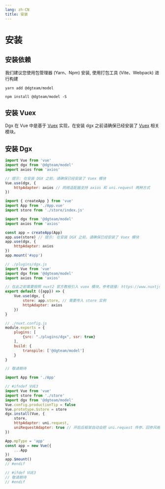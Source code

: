 ```yaml
---
lang: zh-CN
title: 安装
---
```


# 安装

## 安装依赖
我们建议您使用包管理器 (Yarn、Npm) 安装, 使用打包工具 (Vite、Webpack) 进行构建

<CodeGroup>
  <CodeGroupItem title="Yarn" active>

```shell
yarn add @dgteam/model
```

  </CodeGroupItem>
  <CodeGroupItem title="Npm">

```shell
npm install @dgteam/model -S
```

  </CodeGroupItem>
</CodeGroup>

<!-- ## 使用 HTTP 适配器
DGX 需要 http adapter 提供 tcp 请求的支持。根据使用环境不同，目前支持 [axios](https://www.npmjs.com/package/axios) 与 [uni.request](https://uniapp.dcloud.io/api/request/request) 两种方式。 -->

## 安装 Vuex
Dgx 在 Vue 中是基于 [Vuex](https://next.vuex.vuejs.org/zh/index.html) 实现，在安装 dgx 之前请确保已经安装了 [Vuex](https://next.vuex.vuejs.org/zh/index.html) 相关模块。

## 安装 Dgx

<CodeGroup>
  <CodeGroupItem title="Vue2" active>

```javascript
import Vue from 'vue'
import dgx from '@dgteam/model'
import axios from 'axios'

// 提示: 在安装 DGX 之前，请确保已经安装了 Vuex 模块
Vue.use(dgx, {
    httpAdapter: axios // 网络适配器支持 axios 和 uni.request 两种方式
})
```

  </CodeGroupItem>
  <CodeGroupItem title="Vue3">

```javascript
import { createApp } from 'vue'
import App from './App.vue'
import store from './store/index.js'

import dgx from '@dgteam/model'
import axios from 'axios'

const app = createApp(App)
app.use(store) // 提示: 在安装 DGX 之前，请确保已经安装了 Vuex 模块
app.use(dgx, {
    httpAdapter: axios
})
app.mount('#app')
```

  </CodeGroupItem>
  <CodeGroupItem title="Nuxt2">

```javascript
// ./plugins/dgx.js
import Vue from 'vue'
import dgx from '@dgteam/model'
import axios from 'axios'

// 在此之前需要按照 nuxt2 官方教程引入 vuex 模块，参考链接: https://www.nuxtjs.cn/guide/vuex-store
export default ({app}) => {
    Vue.use(dgx, {
        store: app.store, // 需要传入 store 实例
        httpAdapter: axios
    })
}

```
```javascript
// ./nuxt.config.js
module.exports = {
    plugins: [
        {src: "./plugins/dgx", ssr: true}
    ],
    build: {
        transpile: ['@dgteam/model']
    }
}
```

  </CodeGroupItem>
  <CodeGroupItem title="Nuxt3">

```javascript
// 敬请期待
```

  </CodeGroupItem>
  <CodeGroupItem title="Uniapp">

```javascript
import App from './App'

// #ifndef VUE3
import Vue from 'vue'
import store from './store'
import dgx from '@dgteam/model'
Vue.config.productionTip = false
Vue.prototype.$store = store
dgx.install(Vue, {
	store,
	httpAdapter: uni.request,
	uniRequestAdapter: true // 开启后框架自动会把 uni.request 传参、回参风格 axios 化
})

App.mpType = 'app'
const app = new Vue({
    ...App
})
app.$mount()
// #endif

// #ifdef VUE3
// 敬请期待
// #endif
```

  </CodeGroupItem>
</CodeGroup>